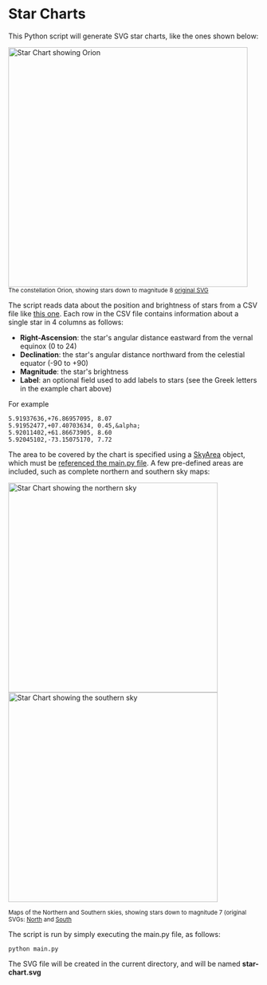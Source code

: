 # Star Charts

This Python script will generate SVG star charts, like the ones shown below:

<img src="http://codebox.net/graphics/starcharts/orion.png" height="480px" width="480px" alt="Star Chart showing Orion" /><br>
<sup>The constellation Orion, showing stars down to magnitude 8 [original SVG](http://codebox.net/graphics/starcharts/orion.svg)</sup>

The script reads data about the position and brightness of stars from a CSV file like [this one](https://raw.githubusercontent.com/codebox/star-charts/master/stardata.csv).
Each row in the CSV file contains information about a single star in 4 columns as follows:

* <b>Right-Ascension</b>: the star's angular distance eastward from the vernal equinox (0 to 24)
* <b>Declination</b>: the star's angular distance northward from the celestial equator (-90 to +90)
* <b>Magnitude</b>: the star's brightness
* <b>Label</b>: an optional field used to add labels to stars (see the Greek letters in the example chart above)

For example

```
5.91937636,+76.86957095, 8.07
5.91952477,+07.40703634, 0.45,&alpha;
5.92011402,+61.86673905, 8.60
5.92045102,-73.15075170, 7.72
```

The area to be covered by the chart is specified using a <a href="https://github.com/codebox/star-charts/blob/master/sky_area.py">SkyArea</a> object, which must be <a href="https://github.com/codebox/star-charts/blob/master/main.py#L9">referenced the main.py file</a>. A few pre-defined areas are included, such as complete northern and southern sky maps:

<img src="http://codebox.net/graphics/starcharts/northern_sky.png" height="420px" width="420px" class="" alt="Star Chart showing the northern sky" />
<img src="http://codebox.net/graphics/starcharts/southern_sky.png" height="420px" width="420px" class="" alt="Star Chart showing the southern sky" />

<sup>Maps of the Northern and Southern skies, showing stars down to magnitude 7 (original SVGs: [North](http://codebox.net/graphics/starcharts/northern_sky.svg) and [South](http://codebox.net/graphics/starcharts/southern_sky.svg)</sup>

The script is run by simply executing the main.py file, as follows:

```
python main.py
```

The SVG file will be created in the current directory, and will be named <b>star-chart.svg</b>
